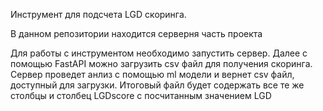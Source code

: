 Инструмент для подсчета LGD скоринга.

В данном репозитории находится серверня часть проекта

Для работы с инструментом необходимо запустить сервер. 
Далее с помощью FastAPI можно загрузить csv файл для получения скоринга.
Сервер проведет анлиз с помощью ml модели и вернет csv файл, доступный для загрузки.
Итоговый файл будет содержать все те же столбцы и столбец LGDscore с посчитанным значением LGD
